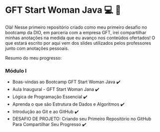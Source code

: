 # GFT Start Woman Java :computer: :princess:

Olá! Nesse primeiro repositório criado como meu primeiro desafio no bootcamp da DIO, em parceria com a empresa GFT, irei compartilhar minhas anotações na medida que eu avanço nos conteúdos ofertados! O que estará escrito por aqui vem dos slides utilizados pelos professores junto com anotações pessoais. 

Resumo do meu progresso:



### Módulo I

- Boas-vindas ao Bootcamp GFT Start Woman Java :heavy_check_mark:
- Aula Inaugural - GFT Start Woman Jana  :heavy_check_mark:
- Lógica de Programação Essencial :heavy_check_mark:
- Aprenda o que são Estrutura de Dados e Algoritmos :heavy_check_mark:
- Introdução ao Git e ao GitHub :heavy_check_mark:
- DESAFIO DE PROJETO: Criando seu Primeiro Repositório no GitHub Para Compartilhar Seu Progresso :heavy_check_mark:

